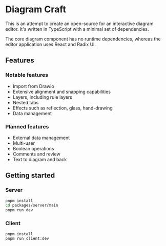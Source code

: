# Diagram Craft

This is an attempt to create an open-source for an interactive diagram editor.
It's written in TypeScript with a minimal set of dependencies. 

The core diagram component has no runtime dependencies, whereas the editor application
uses React and Radix UI.

## Features

### Notable features

* Import from Drawio
* Extensive alignment and snapping capabilities
* Layers, including rule layers
* Nested tabs
* Effects such as reflection, glass, hand-drawing
* Data management

### Planned features

* External data management
* Multi-user
* Boolean operations
* Comments and review
* Text to diagram and back


## Getting started

### Server

```bash
pnpm install
cd packages/server/main
pnpm run dev
```

### Client

```bash
pnpm install
pnpm run client:dev
```
